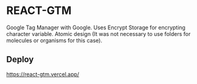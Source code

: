 # REACT-GTM

Google Tag Manager with Google.
Uses Encrypt Storage for encrypting character variable.
Atomic design (It was not necessary to use folders for molecules or organisms for this case).

## Deploy

https://react-gtm.vercel.app/
